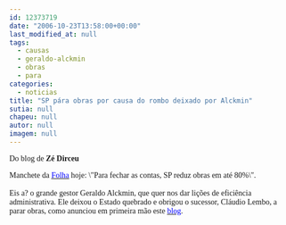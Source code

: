 ```yaml
---
id: 12373719
date: "2006-10-23T13:58:00+00:00"
last_modified_at: null
tags:
  - causas
  - geraldo-alckmin
  - obras
  - para
categories:
  - noticias
title: "SP pára obras por causa do rombo deixado por Alckmin"
sutia: null
chapeu: null
autor: null
imagem: null
---
```

<p><P><FONT face=Verdana>Do blog de <STRONG>Zé Dirceu</STRONG></FONT></P></p>
<p><P><FONT face=Verdana>Manchete da </FONT><A href=\"https://www1.folha.uol.com.br/fsp/\" target=_blank><U><FONT color=#0000ff><FONT face=Verdana>Folha</FONT></U></FONT></A><FONT face=Verdana> hoje: \"Para fechar as contas, SP reduz obras em até 80%\".<BR><BR>Eis a? o grande gestor Geraldo Alckmin, que quer nos dar lições de eficiência administrativa. Ele deixou o Estado quebrado e obrigou o sucessor, Cláudio Lembo, a parar obras, como anunciou em primeira mão este </FONT><A href=\"https://blogdodirceu.blig.ig.com.br/\" target=_blank><U><FONT color=#0000ff><FONT face=Verdana>blog</FONT></U></FONT></A><FONT face=\"Times New Roman\"><FONT face=Verdana>.</FONT></P></FONT> </p>
